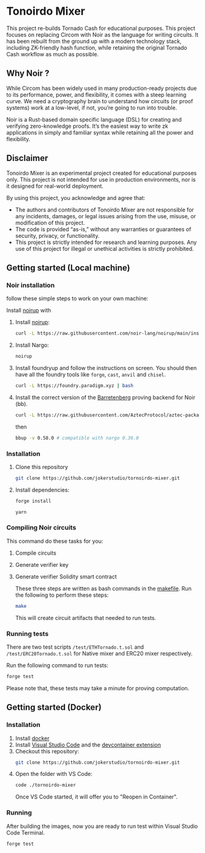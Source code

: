 # Tonoirdo Mixer
This project re-builds Tornado Cash for educational purposes. This project focuses on replacing Circom with Noir as the language for writing circuits. It has been rebuilt from the ground up with a modern technology stack, including ZK-friendly hash function, while retaining the original Tornado Cash workflow as much as possible.

## Why Noir ?
While Circom has been widely used in many production-ready projects due to its performance, power, and flexibility, it comes with a steep learning curve. We need a cryptography brain to understand how circuits (or proof systems) work at a low-level, if not, you’re going to run into trouble.

Noir is a Rust-based domain specific language (DSL) for creating and verifying zero-knowledge proofs. It’s the easiest way to write zk applications in simply and familiar syntax while retaining all the power and flexibility.

## Disclaimer
Tonoirdo Mixer is an experimental project created for educational purposes only. This project is not intended for use in production environments, nor is it designed for real-world deployment.

By using this project, you acknowledge and agree that:
-	The authors and contributors of Tonoirdo Mixer are not responsible for any incidents, damages, or legal issues arising from the use, misuse, or modification of this project.
-	The code is provided “as-is,” without any warranties or guarantees of security, privacy, or functionality.
-	This project is strictly intended for research and learning purposes. Any use of this project for illegal or unethical activities is strictly prohibited.

## Getting started (Local machine)
### Noir installation
follow these simple steps to work on your own machine:

Install [noirup](https://noir-lang.org/docs/getting_started/installation/#installing-noirup) with

1. Install [noirup](https://noir-lang.org/docs/getting_started/installation/#installing-noirup):

   ```bash
   curl -L https://raw.githubusercontent.com/noir-lang/noirup/main/install | bash
   ```

2. Install Nargo:

   ```bash
   noirup
   ```

3. Install foundryup and follow the instructions on screen. You should then have all the foundry
   tools like `forge`, `cast`, `anvil` and `chisel`.

   ```bash
   curl -L https://foundry.paradigm.xyz | bash
   ```

4. Install the correct version of the
   [Barretenberg](https://github.com/AztecProtocol/aztec-packages/tree/master/barretenberg/cpp/src/barretenberg/bb#version-compatibility-with-noir)
   proving backend for Noir (bb).

   ```bash
   curl -L https://raw.githubusercontent.com/AztecProtocol/aztec-packages/master/barretenberg/bbup/install | bash
   ```

   then

   ```bash
   bbup -v 0.58.0 # compatible with nargo 0.36.0
   ```

### Installation
1. Clone this repository
   ```bash
   git clone https://github.com/jokerstudio/tornoirdo-mixer.git
   ```

2. Install dependencies:

   ```bash
   forge install
   ```
   ```bash
   yarn
      ```

### Compiling Noir circuits

This command do these tasks for you:

1. Compile circuits
2. Generate verifier key
3. Generate verifier Solidity smart contract

   These three steps are written as bash commands in the [makefile](https://github.com/jokerstudio/tornoirdo-mixer/blob/main/makefile). Run the following to perform these steps:

   ```bash
   make
   ```

   This will create circuit artifacts that needed to run tests.

### Running tests

There are two test scripts `/test/ETHTornado.t.sol` and `/test/ERC20Tornado.t.sol` for Native mixer and ERC20 mixer respectively.

   Run the following command to run tests:

   ```bash
   forge test
   ```
   Please note that, these tests may take a minute for proving computation.


## Getting started (Docker)
### Installation

1. Install [docker](https://docs.docker.com/engine/install/)
2. Install [Visual Studio Code](https://code.visualstudio.com/download) and the [devcontainer extension](https://marketplace.visualstudio.com/items?itemName=ms-vscode-remote.remote-containers)
3. Checkout this repository:    
   ```bash
   git clone https://github.com/jokerstudio/tornoirdo-mixer.git
   ```
4. Open the folder with VS Code: 
   ```bash
   code ./tornoirdo-mixer
   ```
   Once VS Code started, it will offer you to "Reopen in Container".

### Running 
   After building the images, now you are ready to run test within Visual Studio Code Terminal.
   ```bash
   forge test
   ```

